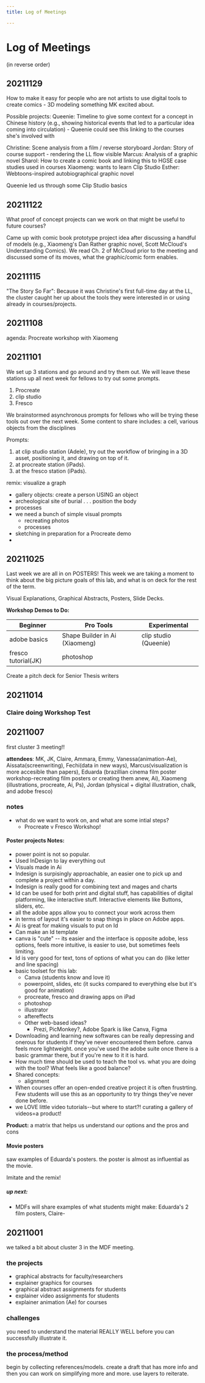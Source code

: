 ```yaml
---
title: Log of Meetings

---
```


# Log of Meetings
(in reverse order)

## 20211129
How to make it easy for people who are not artists to use digital tools to create comics - 3D modeling something MK excited about.

Possible projects:
Queenie: Timeline to give some context for a concept in Chinese history (e.g., showing historical events that led to a particular idea coming into circulation) - Queenie could see this linking to the courses she's involved with

Christine: Scene analysis from a film / reverse storyboard
Jordan: Story of course support - rendering the LL flow visible
Marcus: Analysis of a graphic novel
Sharol: How to create a comic book and linking this to HGSE case studies used in courses
Xiaomeng: wants to learn Clip Studio
Esther: Webtoons-inspired autobiographical graphic novel

Queenie led us through some Clip Studio basics
 

## 20211122

What proof of concept projects can we work on that might be useful to future courses?

Came up with comic book prototype project idea after discussing a handful of models (e.g., Xiaomeng's Dan Rather graphic novel, Scott McCloud's Understanding Comics). We read Ch. 2 of McCloud prior to the meeting and discussed some of its moves, what the graphic/comic form enables.

## 20211115

"The Story So Far": Because it was Christine's first full-time day at the LL, the cluster caught her up about the tools they were interested in or using already in courses/projects. 

## 20211108
agenda: Procreate workshop with Xiaomeng

## 20211101
We set up 3 stations and go around and try them out. We will leave these stations up all next week for fellows to try out some prompts.
1. Procreate
2. clip studio
3. Fresco

We brainstormed asynchronous prompts for fellows who will be trying these tools out over the next week. Some content to share includes: a cell, various objects from the disciplines

Prompts:
1. at clip studio station (Adele), try out the workflow of bringing in a 3D asset, positioning it, and drawing on top of it.
2. at procreate station (iPads). 
3. at the fresco station (iPads).

remix: visualize a graph
* gallery objects: create a person USING an object
* archeological site of burial . . . position the body
* processes
* we need a bunch of simple visual prompts
    * recreating photos
    * processes
* sketching in preparation for a Procreate demo
* 

## 20211025
Last week we are all in on POSTERS! This week we are taking a moment to think about the big picture goals of this lab, and what is on deck for the rest of the term.

Visual Explanations, Graphical Abstracts, Posters, Slide Decks.

**Workshop Demos to Do:**

| Beginner | Pro Tools | Experimental |
| -------- | -------- | -------- |
|  adobe basics  | Shape Builder in Ai (Xiaomeng)     | clip studio (Queenie)     |
|fresco tutorial(JK)|photoshop||


Create a pitch deck for Senior Thesis writers



## 20211014
### Claire doing Workshop Test

## 20211007

first cluster 3 meeting!!

**attendees**: MK, JK, Claire, Ammara, Emmy, Vanessa(animation-Ae), Aissata(screenwriting), Fechi(data in new ways), Marcus(visualization is more accesible than papers), Eduarda (brazillian cinema film poster workshop-recreating film posters or creating them anew, Ai), Xiaomeng (illustrations, procreate, Ai, Ps), Jordan (physical + digital illustration, chalk, and adobe fresco)

### notes
* what do we want to work on, and what are some intial steps? 
    * Procreate v Fresco Workshop!

#### Poster projects Notes:
* power point is not so popular.
* Used InDesign to lay everything out
* Visuals made in Ai
* Indesign is surpisingly approachable, an easier one to pick up and complete a project within a day.
* Indesign is really good for combining text and mages and charts
* Id can be used for both print and digital stuff, has capabilities of digital platforming, like interactive stuff. Interactive elements like Buttons, sliders, etc.
* all the adobe apps allow you to connect your work across them
* in terms of layout it's easier to snap things in place on Adobe apps.
* Ai is great for making visuals to put on Id
* Can make an Id template
* canva is "cute" -- its easier and the interface is opposite adobe, less options, feels more intuitive, is easier to use, but sometimes feels limiting. 
* Id is very good for text, tons of options of what you can do (like letter and line spacing)
* basic toolset for this lab: 
    * Canva (students know and love it)
    * powerpoint, slides, etc (it sucks compared to everything else but it's good for animation)
    * procreate, fresco and drawing apps on iPad
    * photoshop
    * illustrator
    * aftereffects
    * Other web-based ideas? 
        * Prezi, PicMonkey?, Adobe Spark is like Canva, Figma
* Downloading and learning new softwares can be really depressing and onerous for students if they've never encountered them before. canva feels more lightweight. once you've used the adobe suite once there is a basic grammar there, but if you're new to it it is hard.
* How much time should be used to teach the tool vs. what you are doing with the tool? What feels like a good balance?
* Shared concepts:
    * alignment
* When courses offer an open-ended creative project it is often frustrting. Few students will use this as an opportunity to try things they've never done before. 
* we LOVE little video tutorials--but where to start?! curating a gallery of videos=a product!


**Product:** a matrix that helps us understand our options and the pros and cons
 
 
 #### Movie posters
 saw examples of Eduarda's posters. the poster is almost as influential as the movie. 
 
 Imitate and the remix!
 
 ##### up next:
 
 * MDFs will share examples of what students might make: Eduarda's 2 film posters, Claire-

##  20211001

we talked a bit about cluster 3 in the MDF meeting. 

### the projects
* graphical abstracts for faculty/researchers
* explainer graphics for courses
* graphical abstract assignments for students
* explainer video assignments for students
* explainer animation (Ae) for courses

### challenges
you need to understand the material REALLY WELL before you can successfully illustrate it.

### the process/method
begin by collecting references/models. create a draft that has more info and then you can work on simplifying more and more. use layers to reiterate.